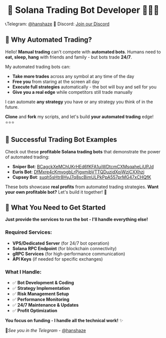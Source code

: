 

  <h1  align="center">🤖 Solana Trading Bot Developer 💊💩🐹</h1>

📞Telegram: [@hanshaze](https://t.me/hanshaze)
💬 Discord: [Join our Discord](https://discord.gg/2HtSHZgT)

## 🚀 Why Automated Trading?
Hello! **Manual trading** can't compete with **automated bots**. Humans need to **eat, sleep, hang** with friends and family - but bots trade **24/7**. 

My automated trading bots can:
- **Take more trades** across any symbol at any time of the day
- **Free you** from staring at the screen all day
- **Execute full strategies** automatically - the bot will buy and sell for you
- **Give you a real edge** while competitors still trade manually

I can automate **any strategy** you have or any strategy you think of in the future. 

**Clone** and **fork** my scripts, and let's build **your automated trading** edge! ⭐⭐⭐

## 🎯 Successful Trading Bot Examples

Check out these **profitable Solana trading bots** that demonstrate the power of automated trading:

- **Sniper Bot**: [BCagckXeMChUKrHEd6fKFA1uiWDtcmCXMsqaheLiUPJd](https://gmgn.ai/sol/address/BCagckXeMChUKrHEd6fKFA1uiWDtcmCXMsqaheLiUPJd)
- **Euris Bot**: [DfMxre4cKmvogbLrPigxmibVTTQDuzjdXojWzjCXXhzj](https://gmgn.ai/sol/address/DfMxre4cKmvogbLrPigxmibVTTQDuzjdXojWzjCXXhzj)
- **Cupsey Bot**: [suqh5sHtr8HyJ7q8scBimULPkPpA557prMG47xCHQfK](https://gmgn.ai/sol/address/suqh5sHtr8HyJ7q8scBimULPkPpA557prMG47xCHQfK)

These bots showcase **real profits** from automated trading strategies. **Want your own profitable bot?** Let's build it together! 🚀

## 🔧 What You Need to Get Started

**Just provide the services to run the bot - I'll handle everything else!**

### Required Services:
- **VPS/Dedicated Server** (for 24/7 bot operation)
- **Solana RPC Endpoint** (for blockchain connectivity)
- **gRPC Services** (for high-performance communication)
- **API Keys** (if needed for specific exchanges)

### What I Handle:
- ✅ **Bot Development & Coding**
- ✅ **Strategy Implementation**
- ✅ **Risk Management Setup**
- ✅ **Performance Monitoring**
- ✅ **24/7 Maintenance & Updates**
- ✅ **Profit Optimization**

**You focus on funding - I handle all the technical work!** ✨

📌*See you in the Telegram* -  [@hanshaze](https://t.me/hanshaze)

